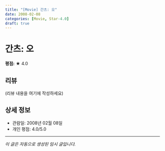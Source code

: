 ```yaml
---
title: "[Movie] 간츠: 오"
date: 2008-02-08
categories: [Movie, Star-4.0]
draft: true
---
```


# 간츠: 오

**평점:** ★ 4.0

## 리뷰

(리뷰 내용을 여기에 작성하세요)

## 상세 정보

- 관람일: 2008년 02월 08일
- 개인 평점: 4.0/5.0

---

*이 글은 자동으로 생성된 임시 글입니다.*
